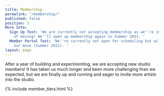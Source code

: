 ```yaml
---
title: Membership
permalink: "/membership/"
published: false
position: 1
More Info:
  Sign Up Text: 'We are currently not accepting membership as we''re in the process
    of moving! We''ll open up membership again in Summer 2021. '
  Member Portal Text: 'We''re currently not open for scheduling but will re-open after
    our move (Summer 2021). '
layout: page
---
```


After a year of building and experimenting, we are accepting new studio members! It has taken us much longer and been more challenging than we expected, but we are finally up and running and eager to invite more artists into the studio.

{% include member_tiers.html %}
